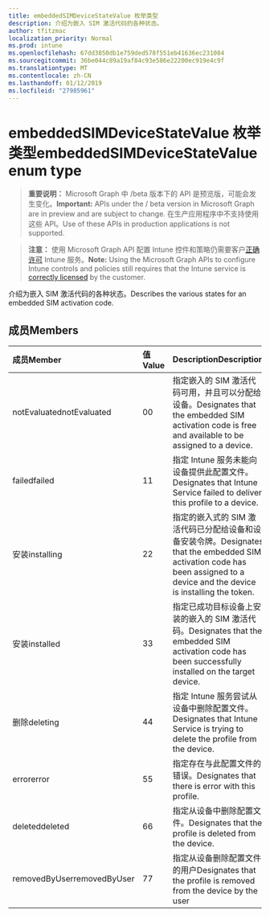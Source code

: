 ```yaml
---
title: embeddedSIMDeviceStateValue 枚举类型
description: 介绍为嵌入 SIM 激活代码的各种状态。
author: tfitzmac
localization_priority: Normal
ms.prod: intune
ms.openlocfilehash: 67dd3850db1e759ded578f551eb41636ec231084
ms.sourcegitcommit: 36be044c89a19af84c93e586e22200ec919e4c9f
ms.translationtype: MT
ms.contentlocale: zh-CN
ms.lasthandoff: 01/12/2019
ms.locfileid: "27985961"
---
```

# <a name="embeddedsimdevicestatevalue-enum-type"></a><span data-ttu-id="b2907-103">embeddedSIMDeviceStateValue 枚举类型</span><span class="sxs-lookup"><span data-stu-id="b2907-103">embeddedSIMDeviceStateValue enum type</span></span>

> <span data-ttu-id="b2907-104">**重要说明：** Microsoft Graph 中 /beta 版本下的 API 是预览版，可能会发生变化。</span><span class="sxs-lookup"><span data-stu-id="b2907-104">**Important:** APIs under the / beta version in Microsoft Graph are in preview and are subject to change.</span></span> <span data-ttu-id="b2907-105">在生产应用程序中不支持使用这些 API。</span><span class="sxs-lookup"><span data-stu-id="b2907-105">Use of these APIs in production applications is not supported.</span></span>

> <span data-ttu-id="b2907-106">**注意：** 使用 Microsoft Graph API 配置 Intune 控件和策略仍需要客户[正确许可](https://go.microsoft.com/fwlink/?linkid=839381) Intune 服务。</span><span class="sxs-lookup"><span data-stu-id="b2907-106">**Note:** Using the Microsoft Graph APIs to configure Intune controls and policies still requires that the Intune service is [correctly licensed](https://go.microsoft.com/fwlink/?linkid=839381) by the customer.</span></span>

<span data-ttu-id="b2907-107">介绍为嵌入 SIM 激活代码的各种状态。</span><span class="sxs-lookup"><span data-stu-id="b2907-107">Describes the various states for an embedded SIM activation code.</span></span>
## <a name="members"></a><span data-ttu-id="b2907-108">成员</span><span class="sxs-lookup"><span data-stu-id="b2907-108">Members</span></span>
|<span data-ttu-id="b2907-109">成员</span><span class="sxs-lookup"><span data-stu-id="b2907-109">Member</span></span>|<span data-ttu-id="b2907-110">值</span><span class="sxs-lookup"><span data-stu-id="b2907-110">Value</span></span>|<span data-ttu-id="b2907-111">Description</span><span class="sxs-lookup"><span data-stu-id="b2907-111">Description</span></span>|
|:---|:---|:---|
|<span data-ttu-id="b2907-112">notEvaluated</span><span class="sxs-lookup"><span data-stu-id="b2907-112">notEvaluated</span></span>|<span data-ttu-id="b2907-113">0</span><span class="sxs-lookup"><span data-stu-id="b2907-113">0</span></span>|<span data-ttu-id="b2907-114">指定嵌入的 SIM 激活代码可用，并且可以分配给设备。</span><span class="sxs-lookup"><span data-stu-id="b2907-114">Designates that the embedded SIM activation code is free and available to be assigned to a device.</span></span>|
|<span data-ttu-id="b2907-115">failed</span><span class="sxs-lookup"><span data-stu-id="b2907-115">failed</span></span>|<span data-ttu-id="b2907-116">1</span><span class="sxs-lookup"><span data-stu-id="b2907-116">1</span></span>|<span data-ttu-id="b2907-117">指定 Intune 服务未能向设备提供此配置文件。</span><span class="sxs-lookup"><span data-stu-id="b2907-117">Designates that Intune Service failed to deliver this profile to a device.</span></span>|
|<span data-ttu-id="b2907-118">安装</span><span class="sxs-lookup"><span data-stu-id="b2907-118">installing</span></span>|<span data-ttu-id="b2907-119">2</span><span class="sxs-lookup"><span data-stu-id="b2907-119">2</span></span>|<span data-ttu-id="b2907-120">指定的嵌入式的 SIM 激活代码已分配给设备和设备安装令牌。</span><span class="sxs-lookup"><span data-stu-id="b2907-120">Designates that the embedded SIM activation code has been assigned to a device and the device is installing the token.</span></span>|
|<span data-ttu-id="b2907-121">安装</span><span class="sxs-lookup"><span data-stu-id="b2907-121">installed</span></span>|<span data-ttu-id="b2907-122">3</span><span class="sxs-lookup"><span data-stu-id="b2907-122">3</span></span>|<span data-ttu-id="b2907-123">指定已成功目标设备上安装的嵌入的 SIM 激活代码。</span><span class="sxs-lookup"><span data-stu-id="b2907-123">Designates that the embedded SIM activation code has been successfully installed on the target device.</span></span>|
|<span data-ttu-id="b2907-124">删除</span><span class="sxs-lookup"><span data-stu-id="b2907-124">deleting</span></span>|<span data-ttu-id="b2907-125">4</span><span class="sxs-lookup"><span data-stu-id="b2907-125">4</span></span>|<span data-ttu-id="b2907-126">指定 Intune 服务尝试从设备中删除配置文件。</span><span class="sxs-lookup"><span data-stu-id="b2907-126">Designates that Intune Service is trying to delete the profile from the device.</span></span>|
|<span data-ttu-id="b2907-127">error</span><span class="sxs-lookup"><span data-stu-id="b2907-127">error</span></span>|<span data-ttu-id="b2907-128">5</span><span class="sxs-lookup"><span data-stu-id="b2907-128">5</span></span>|<span data-ttu-id="b2907-129">指定存在与此配置文件的错误。</span><span class="sxs-lookup"><span data-stu-id="b2907-129">Designates that there is error with this profile.</span></span>|
|<span data-ttu-id="b2907-130">deleted</span><span class="sxs-lookup"><span data-stu-id="b2907-130">deleted</span></span>|<span data-ttu-id="b2907-131">6</span><span class="sxs-lookup"><span data-stu-id="b2907-131">6</span></span>|<span data-ttu-id="b2907-132">指定从设备中删除配置文件。</span><span class="sxs-lookup"><span data-stu-id="b2907-132">Designates that the profile is deleted from the device.</span></span>|
|<span data-ttu-id="b2907-133">removedByUser</span><span class="sxs-lookup"><span data-stu-id="b2907-133">removedByUser</span></span>|<span data-ttu-id="b2907-134">7</span><span class="sxs-lookup"><span data-stu-id="b2907-134">7</span></span>|<span data-ttu-id="b2907-135">指定从设备删除配置文件的用户</span><span class="sxs-lookup"><span data-stu-id="b2907-135">Designates that the profile is removed from the device by the user</span></span>|





